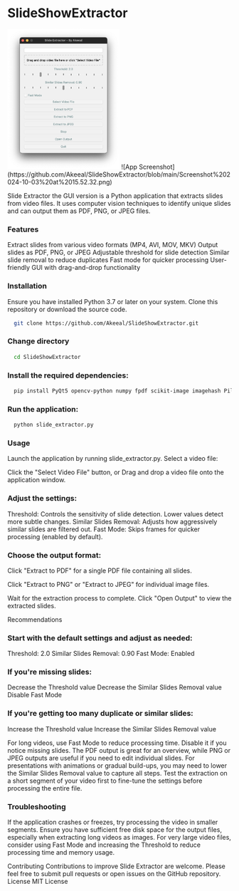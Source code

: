 # SlideShowExtractor

<img src="https://github.com/Akeeal/SlideShowExtractor/blob/main/Screenshot%202024-10-03%20at%2015.52.32.png" width=50% height=50%>
![App Screenshot](https://github.com/Akeeal/SlideShowExtractor/blob/main/Screenshot%202024-10-03%20at%2015.52.32.png)

Slide Extractor the GUI version is a Python application that extracts slides from video files. It uses computer vision techniques to identify unique slides and can output them as PDF, PNG, or JPEG files.

### Features

Extract slides from various video formats (MP4, AVI, MOV, MKV)
Output slides as PDF, PNG, or JPEG
Adjustable threshold for slide detection
Similar slide removal to reduce duplicates
Fast mode for quicker processing
User-friendly GUI with drag-and-drop functionality

### Installation

Ensure you have installed Python 3.7 or later on your system.
Clone this repository or download the source code.

```bash
  git clone https://github.com/Akeeal/SlideShowExtractor.git
```

### Change directory
```bash
  cd SlideShowExtractor
```

### Install the required dependencies:
```bash
  pip install PyQt5 opencv-python numpy fpdf scikit-image imagehash Pillow
```

### Run the application:
```bash
  python slide_extractor.py
```

### Usage

Launch the application by running slide_extractor.py.
Select a video file:

Click the "Select Video File" button, or
Drag and drop a video file onto the application window.

### Adjust the settings:

Threshold: Controls the sensitivity of slide detection. Lower values detect more subtle changes.
Similar Slides Removal: Adjusts how aggressively similar slides are filtered out.
Fast Mode: Skips frames for quicker processing (enabled by default).

### Choose the output format:

Click "Extract to PDF" for a single PDF file containing all slides.

Click "Extract to PNG" or "Extract to JPEG" for individual image files.

Wait for the extraction process to complete.
Click "Open Output" to view the extracted slides.

Recommendations

### Start with the default settings and adjust as needed:

Threshold: 2.0
Similar Slides Removal: 0.90
Fast Mode: Enabled

### If you're missing slides:

Decrease the Threshold value
Decrease the Similar Slides Removal value
Disable Fast Mode

### If you're getting too many duplicate or similar slides:

Increase the Threshold value
Increase the Similar Slides Removal value

For long videos, use Fast Mode to reduce processing time. Disable it if you notice missing slides.
The PDF output is great for an overview, while PNG or JPEG outputs are useful if you need to edit individual slides.
For presentations with animations or gradual build-ups, you may need to lower the Similar Slides Removal value to capture all steps.
Test the extraction on a short segment of your video first to fine-tune the settings before processing the entire file.

### Troubleshooting

If the application crashes or freezes, try processing the video in smaller segments.
Ensure you have sufficient free disk space for the output files, especially when extracting long videos as images.
For very large video files, consider using Fast Mode and increasing the Threshold to reduce processing time and memory usage.

Contributing
Contributions to improve Slide Extractor are welcome. Please feel free to submit pull requests or open issues on the GitHub repository.
License
MIT License
